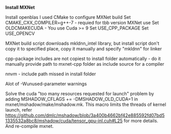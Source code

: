 **Install MXNet**

Install openblas
I used CMake to configure MXNet build
Set CMAKE_CXX_COMPILER=g++-7 - requied for tbb version MXNet use
Set OLDCMAKECUDA - You use Cuda >= 9
Set USE_CPP_PACKAGE
Set USE_OPENCV

MXNet build script downloads mkldnn_intel library, but install script don't copy
it to specified place, copy it manually and specify "mkldnn" for linker

cpp-package includes are not copiest to install folder automatically - do it manually
provide path to mxnet-cpp folder as include source for a compiler

nnvm - include path missed in install folder

Alot of -Wunused-parameter warnings

Solve the cuda "too many resources requested for launch" problem by adding MSHADOW_CFLAGS += -DMSHADOW_OLD_CUDA=1 in mxnet/mshadow/make/mshadow.mk.
This macro limits the threads of kernel launch, refer https://github.com/dmlc/mshadow/blob/3a400b4662bf42e885592fd07bd51335532a8bc8/mshadow/cuda/tensor_gpu-inl.cuh#L25 for more details.
And re-compile mxnet.

